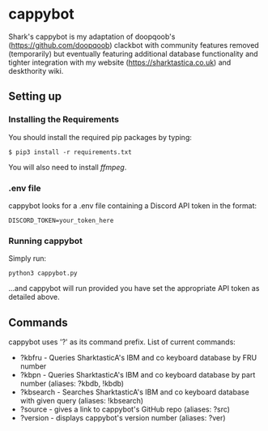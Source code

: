 # cappybot
Shark's cappybot is my adaptation of doopqoob's (https://github.com/doopqoob) clackbot with community features removed (temporarily) but eventually featuring additional database functionality and tighter integration with my website (https://sharktastica.co.uk) and deskthority wiki.

## Setting up

### Installing the Requirements
You should install the required pip packages by typing:

    $ pip3 install -r requirements.txt

You will also need to install _ffmpeg_.

### .env file
cappybot looks for a .env file containing a Discord API token in the format:

    DISCORD_TOKEN=your_token_here

### Running cappybot
Simply run:

    python3 cappybot.py

...and cappybot will run provided you have set the appropriate API token as detailed above.

## Commands
cappybot uses '?' as its command prefix. List of current commands:
* ?kbfru - Queries SharktasticA's IBM and co keyboard database by FRU number
* ?kbpn - Queries SharktasticA's IBM and co keyboard database by part number (aliases: ?kbdb, !kbdb)
* ?kbsearch - Searches SharktasticA's IBM and co keyboard database with given query (aliases: !kbsearch)
* ?source - gives a link to cappybot's GitHub repo (aliases: ?src)
* ?version - displays cappybot's version number (aliases: ?ver)